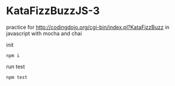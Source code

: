 # KataFizzBuzzJS-3

practice for http://codingdojo.org/cgi-bin/index.pl?KataFizzBuzz
in javascript
with mocha and chai

init
```
npm i
```

run test
```
npm test
```
